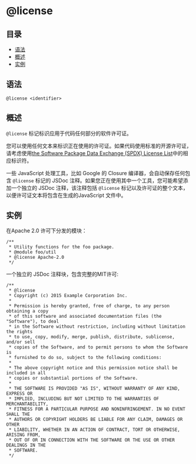 # @license

## 目录

- [语法](#语法)
- [概述](#概述)
- [实例](#实例)

## 语法

```
@license <identifier>
```

## 概述

`@license` 标记标识应用于代码任何部分的软件许可证。

您可以使用任何文本来标识正在使用的许可证。如果代码使用标准的开源许可证，请考虑使用[the Software Package Data Exchange (SPDX) License List](https://spdx.org/licenses/)中的相应标识符。

一些 JavaScript 处理工具，比如 Google 的 Closure 编译器，会自动保存任何包含 `@license` 标记的 JSDoc 注释。如果您正在使用其中一个工具，您可能希望添加一个独立的 JSDoc 注释，该注释包括 `@license` 标记以及许可证的整个文本，以便许可证文本将包含在生成的JavaScript 文件中。

## 实例

在Apache 2.0 许可下分发的模块：

```
/**
 * Utility functions for the foo package.
 * @module foo/util
 * @license Apache-2.0
 */
```

一个独立的 JSDoc 注释块，包含完整的MIT许可:

```
/**
 * @license
 * Copyright (c) 2015 Example Corporation Inc.
 *
 * Permission is hereby granted, free of charge, to any person obtaining a copy
 * of this software and associated documentation files (the "Software"), to deal
 * in the Software without restriction, including without limitation the rights
 * to use, copy, modify, merge, publish, distribute, sublicense, and/or sell
 * copies of the Software, and to permit persons to whom the Software is
 * furnished to do so, subject to the following conditions:
 *
 * The above copyright notice and this permission notice shall be included in all
 * copies or substantial portions of the Software.
 *
 * THE SOFTWARE IS PROVIDED "AS IS", WITHOUT WARRANTY OF ANY KIND, EXPRESS OR
 * IMPLIED, INCLUDING BUT NOT LIMITED TO THE WARRANTIES OF MERCHANTABILITY,
 * FITNESS FOR A PARTICULAR PURPOSE AND NONINFRINGEMENT. IN NO EVENT SHALL THE
 * AUTHORS OR COPYRIGHT HOLDERS BE LIABLE FOR ANY CLAIM, DAMAGES OR OTHER
 * LIABILITY, WHETHER IN AN ACTION OF CONTRACT, TORT OR OTHERWISE, ARISING FROM,
 * OUT OF OR IN CONNECTION WITH THE SOFTWARE OR THE USE OR OTHER DEALINGS IN THE
 * SOFTWARE.
 */
```
